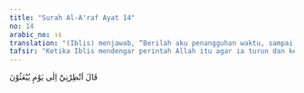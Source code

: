 ```yaml
---
title: "Surah Al-A'raf Ayat 14"
no: 14
arabic_no: ١٤
translation: "(Iblis) menjawab, “Berilah aku penangguhan waktu, sampai hari mereka dibangkitkan.”"
tafsir: "Ketika Iblis mendengar perintah Allah itu agar ia turun dan keluar dari surga, maka Iblis minta dipanjangkan umurnya dan jangan dimatikan dahulu, begitu juga keturunannya sampai hari kebangkitan di hari kemudian, agar waktu yang cukup lama dan panjang itu dapat dipergunakan dengan sebaik-baiknya untuk menggoda dan menyesatkan Adam dan anak-cucunya selama hidup di dunia."
---
```

قَالَ اَنْظِرْنِيْٓ اِلٰى يَوْمِ يُبْعَثُوْنَ 